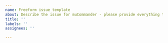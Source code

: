 ```yaml
---
name: Freeform issue template
about: Describe the issue for muCommander - please provide everything that could be useful, like logs, muCommander version, OS version, java version etc
title: ''
labels: ''
assignees: ''

---
```



